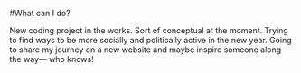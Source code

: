 #What can I do?

New coding project in the works. Sort of conceptual at the moment. Trying to find ways to be more socially and politically active in the new year. Going to share my journey on a new website and maybe inspire someone along the way— who knows!
